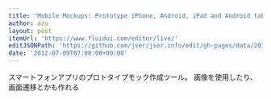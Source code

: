 ```yaml
---
title: 'Mobile Mockups: Prototype iPhone, Android, iPad and Android tablet UI fast!'
author: azu
layout: post
itemUrl: 'https://www.fluidui.com/editor/live/'
editJSONPath: 'https://github.com/jser/jser.info/edit/gh-pages/data/2012/07/index.json'
date: '2012-07-09T07:00:00+00:00'
---
```

スマートフォンアプリのプロトタイプモック作成ツール。
画像を使用したり、画面遷移とかも作れる
